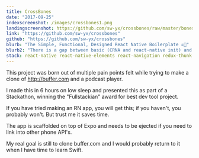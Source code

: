 ```yaml
---
title: CrossBones
date: "2017-09-25"
indexscreenshot: /images/crossbones1.png
landingscreenshot: https://github.com/sw-yx/crossbones/raw/master/bones.gif
link: "https://github.com/sw-yx/crossbones"
github: "https://github.com/sw-yx/crossbones"
blurb: "The Simple, Functional, Designed React Native Boilerplate ☠️📱"
blurb2: "There is a gap between basic (CRNA and react-native init) and full-featured (Ignite-infinite red) React Native setups out there. CrossBones borrows the sensible philosophy of Fullstack's Bones and implements it in React Native."
stack: react-native react-native-elements react-navigation redux-thunk redux-persist
---
```


This project was born out of multiple pain points felt while trying to make a clone of <http://buffer.com> and a podcast player.

I made this in 6 hours on low sleep and presented this as part of a Stackathon, winning the "Fullstackian" award for best dev tool project.

If you have tried making an RN app, you will get this; if you haven't, you probably won't. But trust me it saves time.

The app is scaffolded on top of Expo and needs to be ejected if you need to link into other phone API's.

My real goal is still to clone buffer.com and I would probably return to it when I have time to learn Swift.
